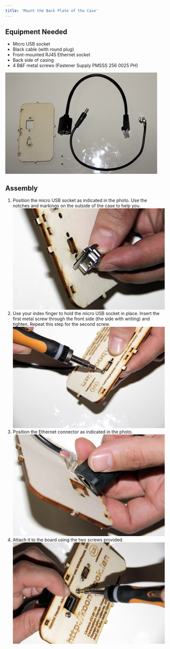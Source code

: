 ```yaml
---
title: 'Mount the Back Plate of the Case'
---
```


## Equipment Needed
- Micro USB socket
- Black cable (with round plug)
- Front-mounted RJ45 Ethernet socket
- Back side of casing
- 4 B&F metal screws (Fastener Supply PMSSS 256 0025 PH)

![](_MG_5307.JPG)

## Assembly

1. Position the micro USB socket as indicated in the photo. Use the notches and markings on the outside of the case to help you.     
    ![](_MG_5308.JPG)
2. Use your index finger to hold the micro USB socket in place. Insert the first metal screw through the front side (the side with writing) and tighten. Repeat this step for the second screw.     
    ![](_MG_5310.JPG)
3. Position the Ethernet connector as indicated in the photo.     
    ![](_MG_5312.JPG)
4. Attach it to the board using the two screws provided.     
    ![](_MG_5313.JPG)



